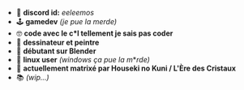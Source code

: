 - 💬 **discord id:** *eeleemos*
- 🕹 **gamedev** *(je pue la merde)*
- 🤓 **code avec le c*l tellement je sais pas coder**
- 🎨 **dessinateur et peintre**
- 🔰 **débutant sur Blender**
- 🐧 **linux user** *(windows ça pue la m***rde)*
- 💎 **actuellement matrixé par Houseki no Kuni / L'Ère des Cristaux**
- 📚 *(wip...)*
